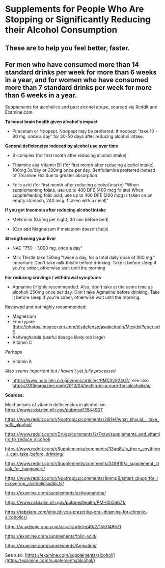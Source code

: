 # Supplements for People Who Are Stopping or Significantly Reducing their Alcohol Consumption

## These are to help you feel better, faster.

## For men who have consumed more than 14 standard drinks per week for more than 6 weeks in a year, and for women who have consumed more than 7 standard drinks per week for more than 6 weeks in a year.

Supplements for alcoholics and past alcohol abuse, sourced via Reddit and Examine.com

**To boost brain health given alcohol's impact**

- Piracetam or Noopept. Noopept may be preferred. If noopept "take 10 – 30 mg, once a day" for 30-50 days after reducing alcohol intake.

**General deficiencies induced by alcohol use over time**

- B-complex (for first month after reducing alcohol intake)

- Thiamine aka Vitamin B1 (for first month after reducing alcohol intake). 100mg 3x/day or 300mg once per day. Benfotiamine preferred instead of Thiamine Hcl due to greater absorption.

- Folic acid (for first month after reducing alcohol intake) "When supplementing folate, use up to 400 DFE (400 mcg folate)
When supplementing folic acid, use up to 400 DFE (200 mcg is taken on an empty stomach, 240 mcg if taken with a meal)"

**If you get Insomnia after reducing alcohol intake**

- Melatonin (0.5mg per night, 30 min before bed)

- (Can add Magneisum if melatonin doesn't help)

**Strengthening your liver**

- NAC "750 – 1,000 mg, once a day"

- Milk Thistle take 150mg "twice a day, for a total daily dose of 300 mg." Important: Don't take milk thistle before drinking. Take it before sleep if you're sober, otherwise wait until the morning. 

**For reducing cravings / withdrawal symptoms**

- Agmatine (Highly recommended. Also, don't take at the same time as alcohol) 250mg once per day. Don't take Agmatine before drinking. Take it before sleep if you're sober, otherwise wait until the morning.

Reviewed and not highly recommended:

- Magnesium
- Emoxypine (http://photos.imageevent.com/diydefense/awakebrain/MexidolPaper.pdf)
- Ashwaghanda (useful dosage likely too large)
- Vitamin C
 
*Perhaps*

- Vitamin A

*Also seems important but I haven't yet fully processed*

- https://www.ncbi.nlm.nih.gov/pmc/articles/PMC3292407/, see also https://303magazine.com/2013/04/techin-in-a-cure-for-alcoholism/

**Sources:**

Mechanisms of vitamin deficiencies in alcoholism. - https://www.ncbi.nlm.nih.gov/pubmed/3544907

https://www.reddit.com/r/Nootropics/comments/2i81e1/what_should_i_take_with_alcohol/

https://www.reddit.com/r/Drugs/comments/2r7nzw/supplements_and_vitamins_to_reduce_alcohol/

https://www.reddit.com/r/Supplements/comments/33uq8t/is_there_anything_i_can_take_before_drinking/

https://www.reddit.com/r/Supplements/comments/349919/a_supplement_stack_for_hangovers/

https://www.reddit.com/r/Nootropics/comments/1pnmp8/smart_drugs_for_recovering_alcoholicsaddicts/

https://examine.com/supplements/ashwagandha/

https://www.ncbi.nlm.nih.gov/pubmedhealth/PMH0056671/

https://rebelem.com/should-you-prescribe-oral-thiamine-for-chronic-alcoholics/

https://academic.oup.com/alcalc/article/40/2/155/148571

https://examine.com/supplements/folic-acid/

https://examine.com/supplements/Agmatine/

See also: [https://examine.com/supplements/alcohol/](https://examine.com/supplements/alcohol/)
